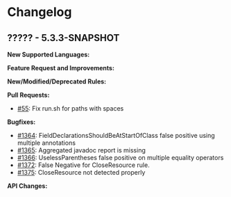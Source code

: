 # Changelog

## ????? - 5.3.3-SNAPSHOT

**New Supported Languages:**

**Feature Request and Improvements:**

**New/Modified/Deprecated Rules:**

**Pull Requests:**

*   [#55](https://github.com/pmd/pmd/pull/55): Fix run.sh for paths with spaces

**Bugfixes:**

*   [#1364](https://sourceforge.net/p/pmd/bugs/1364/): FieldDeclarationsShouldBeAtStartOfClass false positive using multiple annotations
*   [#1365](https://sourceforge.net/p/pmd/bugs/1365/): Aggregated javadoc report is missing
*   [#1366](https://sourceforge.net/p/pmd/bugs/1366/): UselessParentheses false positive on multiple equality operators
*   [#1372](https://sourceforge.net/p/pmd/bugs/1372/): False Negative for CloseResource rule.
*   [#1375](https://sourceforge.net/p/pmd/bugs/1375/): CloseResource not detected properly

**API Changes:**
